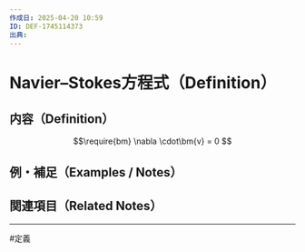 ```yaml
---
作成日: 2025-04-20 10:59
ID: DEF-1745114373
出典:
---
```


# Navier–Stokes方程式（Definition）

## 内容（Definition）

$$\require{bm}
\nabla \cdot\bm{v} = 0
$$

## 例・補足（Examples / Notes）



## 関連項目（Related Notes）



---
#定義